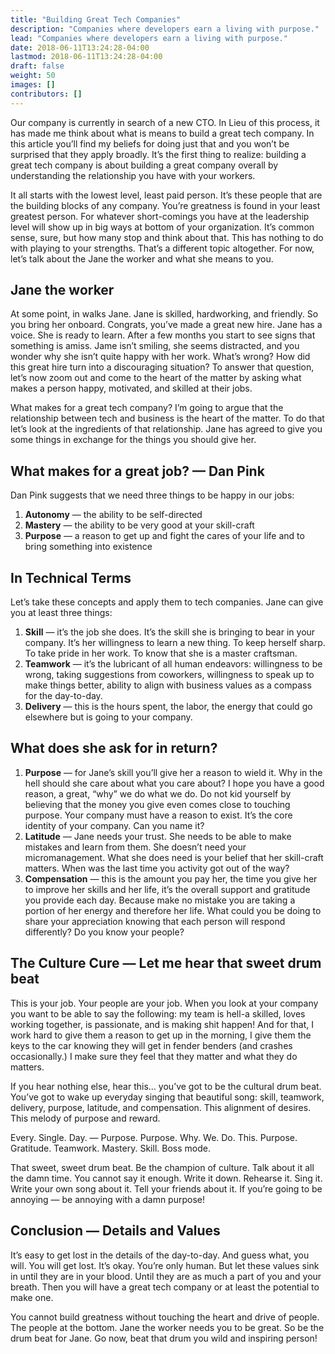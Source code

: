 ```yaml
---
title: "Building Great Tech Companies"
description: "Companies where developers earn a living with purpose."
lead: "Companies where developers earn a living with purpose."
date: 2018-06-11T13:24:28-04:00
lastmod: 2018-06-11T13:24:28-04:00
draft: false
weight: 50
images: []
contributors: []
---
```


Our company is currently in search of a new CTO. In Lieu of this process, it has made me think about what is means to build a great tech company. In this article you’ll find my beliefs for doing just that and you won’t be surprised that they apply broadly. It’s the first thing to realize: building a great tech company is about building a great company overall by understanding the relationship you have with your workers.

It all starts with the lowest level, least paid person. It’s these people that are the building blocks of any company. You’re greatness is found in your least greatest person. For whatever short-comings you have at the leadership level will show up in big ways at bottom of your organization. It’s common sense, sure, but how many stop and think about that. This has nothing to do with playing to your strengths. That’s a different topic altogether. For now, let’s talk about the Jane the worker and what she means to you.

## Jane the worker

At some point, in walks Jane. Jane is skilled, hardworking, and friendly. So you bring her onboard. Congrats, you’ve made a great new hire. Jane has a voice. She is ready to learn. After a few months you start to see signs that something is amiss. Jame isn’t smiling, she seems distracted, and you wonder why she isn’t quite happy with her work. What’s wrong? How did this great hire turn into a discouraging situation? To answer that question, let’s now zoom out and come to the heart of the matter by asking what makes a person happy, motivated, and skilled at their jobs.

What makes for a great tech company? I’m going to argue that the relationship between tech and business is the heart of the matter. To do that let’s look at the ingredients of that relationship. Jane has agreed to give you some things in exchange for the things you should give her.

## What makes for a great job? — Dan Pink

Dan Pink suggests that we need three things to be happy in our jobs:

1. **Autonomy** — the ability to be self-directed
2. **Mastery** — the ability to be very good at your skill-craft
3. **Purpose** — a reason to get up and fight the cares of your life and to bring something into existence

## In Technical Terms

Let’s take these concepts and apply them to tech companies. Jane can give you at least three things:

1. **Skill** — it’s the job she does. It’s the skill she is bringing to bear in your company. It’s her willingness to learn a new thing. To keep herself sharp. To take pride in her work. To know that she is a master craftsman.
2. **Teamwork** — it’s the lubricant of all human endeavors: willingness to be wrong, taking suggestions from coworkers, willingness to speak up to make things better, ability to align with business values as a compass for the day-to-day.
3. **Delivery** — this is the hours spent, the labor, the energy that could go elsewhere but is going to your company.

## What does she ask for in return?

1. **Purpose** — for Jane’s skill you’ll give her a reason to wield it. Why in the hell should she care about what you care about? I hope you have a good reason, a great, “why” we do what we do. Do not kid yourself by believing that the money you give even comes close to touching purpose. Your company must have a reason to exist. It’s the core identity of your company. Can you name it?
2. **Latitude** — Jane needs your trust. She needs to be able to make mistakes and learn from them. She doesn’t need your micromanagement. What she does need is your belief that her skill-craft matters. When was the last time you activity got out of the way?
3. **Compensation** — this is the amount you pay her, the time you give her to improve her skills and her life, it’s the overall support and gratitude you provide each day. Because make no mistake you are taking a portion of her energy and therefore her life. What could you be doing to share your appreciation knowing that each person will respond differently? Do you know your people?

## The Culture Cure — Let me hear that sweet drum beat

This is your job. Your people are your job. When you look at your company you want to be able to say the following: my team is hell-a skilled, loves working together, is passionate, and is making shit happen! And for that, I work hard to give them a reason to get up in the morning, I give them the keys to the car knowing they will get in fender benders (and crashes occasionally.) I make sure they feel that they matter and what they do matters.

If you hear nothing else, hear this… you’ve got to be the cultural drum beat. You’ve got to wake up everyday singing that beautiful song: skill, teamwork, delivery, purpose, latitude, and compensation. This alignment of desires. This melody of purpose and reward.

Every. Single. Day. — Purpose. Purpose. Why. We. Do. This. Purpose. Gratitude. Teamwork. Mastery. Skill. Boss mode.

That sweet, sweet drum beat. Be the champion of culture. Talk about it all the damn time. You cannot say it enough. Write it down. Rehearse it. Sing it. Write your own song about it. Tell your friends about it. If you’re going to be annoying — be annoying with a damn purpose!

## Conclusion — Details and Values

It’s easy to get lost in the details of the day-to-day. And guess what, you will. You will get lost. It’s okay. You’re only human. But let these values sink in until they are in your blood. Until they are as much a part of you and your breath. Then you will have a great tech company or at least the potential to make one.

You cannot build greatness without touching the heart and drive of people. The people at the bottom. Jane the worker needs you to be great. So be the drum beat for Jane. Go now, beat that drum you wild and inspiring person!